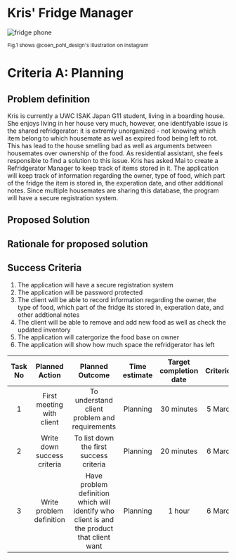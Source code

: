 # Kris' Fridge Manager

![fridge phone](https://user-images.githubusercontent.com/111941936/221760786-ab80eca0-ab94-4039-a442-f05c970ddca2.jpeg)

<sub> Fig.1 shows @coen_pohl_design's illustration on instagram

# Criteria A: Planning

## Problem definition

Kris is currently a UWC ISAK Japan G11 student, living in a boarding house. She enjoys living in her house very much, however, one identifyable issue is the shared refridgerator: it is extremly unorganized - not knowing which item belong to which housemate as well as expired food being left to rot. This has lead to the house smelling bad as well as arguments between housemates over ownership of the food. As residential assistant, she feels responsible to find a solution to this issue. Kris has asked Mai to create a Refridgerator Manager to keep track of items stored in it. The application will keep track of information regarding the owner, type of food, which part of the fridge the item is stored in, the experation date, and other additional notes. Since multiple housemates are sharing this database, the program will have a secure registration system.

## Proposed Solution

## Rationale for proposed solution

## Success Criteria

1. The application will have a secure registration system
2. The application will be password protected
3. The client will be able to record information regarding the owner, the type of food, which part of the fridge its stored in, experation date, and other addtional notes
4. The client will be able to remove and add new food as well as check the updated inventory
5. The application will catergorize the food base on owner
6. The application will show how much space the refridgerator has left

  
  | Task No |        Planned Action       |                                       Planned Outcome                                      | Time estimate | Target completion date | Criterion |   |
|:-------:|:---------------------------:|:------------------------------------------------------------------------------------------:|:-------------:|:----------------------:|:---------:|---|
| 1       | First meeting with client   | To understand client problem and requirements                                              | Planning      | 30 minutes             | 5 March   | A |
| 2       | Write down success criteria | To list down the first success criteria                                                    | Planning      | 20 minutes             | 6 March   | A |
| 3       | Write problem definition    | Have problem definition which will identify who client is and the product that client want | Planning      | 1 hour                 | 6 March   |   |
